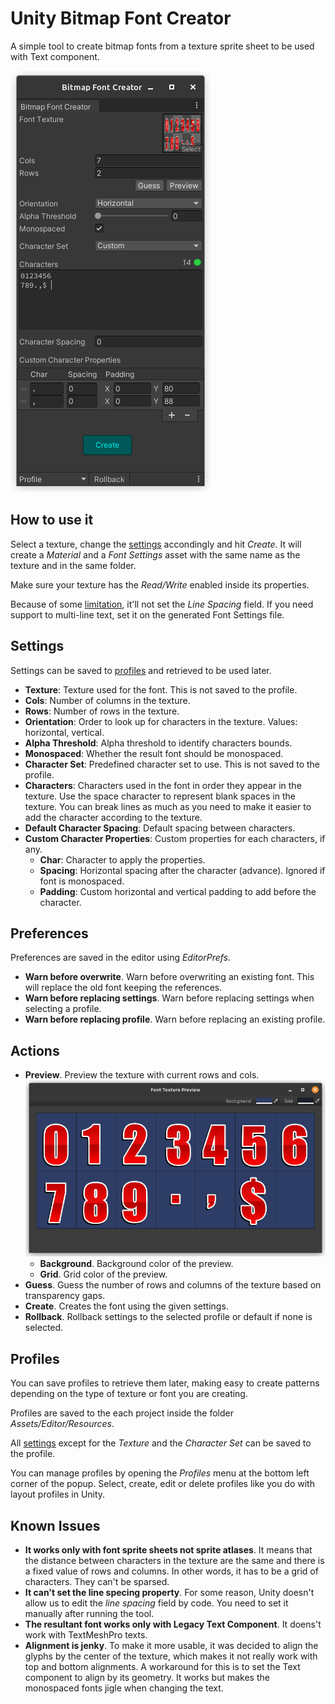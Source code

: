 # Unity Bitmap Font Creator

A simple tool to create bitmap fonts from a texture sprite sheet to be used with Text component.

![Main window](./Documentation/screenshot-01.png)

## How to use it

Select a texture, change the [settings](#settings) accondingly and hit _Create_. It will create a _Material_ and a _Font Settings_ asset with the same name as the texture and in the same folder.

Make sure your texture has the _Read/Write_ enabled inside its properties.

Because of some [limitation](#limitations), it'll not set the _Line Spacing_ field. If you need support to multi-line text, set it on the generated Font Settings file.

## Settings

Settings can be saved to [profiles](#profiles) and retrieved to be used later.

-  **Texture**: Texture used for the font. This is not saved to the profile.
-  **Cols**: Number of columns in the texture.
-  **Rows**: Number of rows in the texture.
-  **Orientation**: Order to look up for characters in the texture. Values: horizontal, vertical.
-  **Alpha Threshold**: Alpha threshold to identify characters bounds.
-  **Monospaced**: Whether the result font should be monospaced.
-  **Character Set**: Predefined character set to use. This is not saved to the profile.
-  **Characters**: Characters used in the font in order they appear in the texture. Use the space character to represent blank spaces in the texture. You can break lines as much as you need to make it easier to add the character according to the texture.
-  **Default Character Spacing**: Default spacing between characters.
-  **Custom Character Properties**: Custom properties for each characters, if any.
   -  **Char**: Character to apply the properties.
   -  **Spacing**: Horizontal spacing after the character (advance). Ignored if font is monospaced.
   -  **Padding**: Custom horizontal and vertical padding to add before the character.

## Preferences

Preferences are saved in the editor using _EditorPrefs_.

-  **Warn before overwrite**. Warn before overwriting an existing font. This will replace the old font keeping the references.
-  **Warn before replacing settings**. Warn before replacing settings when selecting a profile.
-  **Warn before replacing profile**. Warn before replacing an existing profile.

## Actions

-  **Preview**. Preview the texture with current rows and cols. ![Preview Window](./Documentation/screenshot-02.png)
   -  **Background**. Background color of the preview.
   -  **Grid**. Grid color of the preview.
-  **Guess**. Guess the number of rows and columns of the texture based on transparency gaps.
-  **Create**. Creates the font using the given settings.
-  **Rollback**. Rollback settings to the selected profile or default if none is selected.

## Profiles

You can save profiles to retrieve them later, making easy to create patterns depending on the type of texture or font you are creating.

Profiles are saved to the each project inside the folder _Assets/Editor/Resources_.

All [settings](#settings) except for the _Texture_ and the _Character Set_ can be saved to the profile.

You can manage profiles by opening the _Profiles_ menu at the bottom left corner of the popup. Select, create, edit or delete profiles like you do with layout profiles in Unity.

## Known Issues

-  **It works only with font sprite sheets not sprite atlases**. It means that the distance between characters in the texture are the same and there is a fixed value of rows and columns. In other words, it has to be a grid of characters. They can't be sparsed.
-  **It can't set the line specing property**. For some reason, Unity doesn't allow us to edit the _line spacing_ field by code. You need to set it manually after running the tool.
-  **The resultant font works only with Legacy Text Component**. It doens't work with TextMeshPro texts.
-  **Alignment is jenky**. To make it more usable, it was decided to align the glyphs by the center of the texture, which makes it not really work with top and bottom alignments. A workaround for this is to set the Text component to align by its geometry. It works but makes the monospaced fonts jigle when changing the text.
